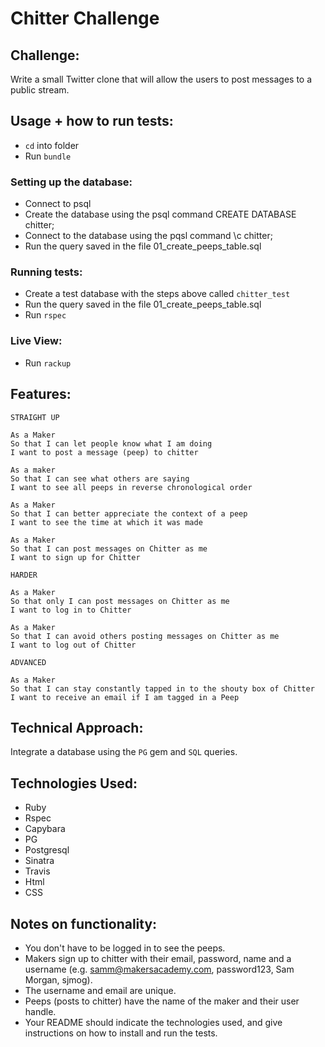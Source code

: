 Chitter Challenge
=================

Challenge:
-------
Write a small Twitter clone that will allow the users to post messages to a public stream.

## Usage + how to run tests:

   - `cd` into folder
   - Run `bundle`

### Setting up the database:

  - Connect to psql
  - Create the database using the psql command CREATE DATABASE chitter;
  - Connect to the database using the pqsl command \c chitter;
  - Run the query saved in the file 01_create_peeps_table.sql

### Running tests:

  - Create a test database with the steps above called `chitter_test`
  - Run the query saved in the file 01_create_peeps_table.sql
  - Run `rspec`

### Live View:

  - Run `rackup`


Features:
-------

```
STRAIGHT UP

As a Maker
So that I can let people know what I am doing  
I want to post a message (peep) to chitter

As a maker
So that I can see what others are saying  
I want to see all peeps in reverse chronological order

As a Maker
So that I can better appreciate the context of a peep
I want to see the time at which it was made

As a Maker
So that I can post messages on Chitter as me
I want to sign up for Chitter

HARDER

As a Maker
So that only I can post messages on Chitter as me
I want to log in to Chitter

As a Maker
So that I can avoid others posting messages on Chitter as me
I want to log out of Chitter

ADVANCED

As a Maker
So that I can stay constantly tapped in to the shouty box of Chitter
I want to receive an email if I am tagged in a Peep
```

Technical Approach:
-----

Integrate a database using the `PG` gem and `SQL` queries. 

## Technologies Used:

* Ruby
* Rspec
* Capybara
* PG
* Postgresql
* Sinatra
* Travis
* Html
* CSS


Notes on functionality:
------

* You don't have to be logged in to see the peeps.
* Makers sign up to chitter with their email, password, name and a username (e.g. samm@makersacademy.com, password123, Sam Morgan, sjmog).
* The username and email are unique.
* Peeps (posts to chitter) have the name of the maker and their user handle.
* Your README should indicate the technologies used, and give instructions on how to install and run the tests.

